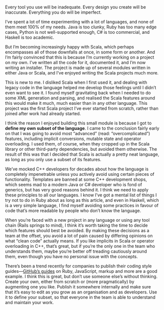 Every tool you use will be inadequate. Every design you create will be
inaccurate. Everything you do will be imperfect.

I’ve spent a lot of time experimenting with a lot of languages, and none
of them meet 100% of my needs. Java is too clunky, Ruby has too many
edge cases, Python is not well-supported enough, C\# is too commercial,
and Haskell is too academic.

But I’m becoming increasingly happy with Scala, which perhaps
encompasses all of those downfalls at once, in some form or another. And
I’m fairly convinced that this is because I’m currently working on a
project on my own. I’ve written all the code for it, documented it, and
I’m now writing an installer. The project is made up of several modules
written in either Java or Scala, and I’ve enjoyed writing the Scala
projects much more.

This is new to me. I disliked Scala when I first used it, and dealing
with legacy code in the language helped me develop those feelings until
I didn’t even want to see it. I found myself gravitating back when I
needed to do some XML generation and parsing, and realised the Scala
features around this would make it much, much easier than in any other
language. This project was the first Scala project I’ve ever started
from scratch, rather than joined after work had already started.

I think the reason I enjoyed building this small module is because I got
to **define my own subset of the language**. I came to the conclusion
fairly early on that I was going to avoid most “advanced” (read:
“overcomplicated”) features, including implicit conversions, mutable
state and operator overloading. I used them, of course, when they
cropped up in the Scala library or other third-party dependencies, but
avoided them otherwise. The result of this was that I decided that Scala
is actually a pretty neat language, as long as you only use a subset of
its features.

We’ve mocked C++ developers for decades about how the language is
completely impenetrable unless you actively avoid using certain pieces
of functionality. Templates are banned at some C++ development shops,
which seems mad to a modern Java or C\# developer who is fond of
generics, but has very good reasons behind it. I think we need to apply
these principles to all our languages. I know I’ve got a mental list of
things I try not to do in Ruby about as long as this article, and even
in Haskell, which is a very simple language, I find myself avoiding some
practices in favour of code that’s more readable by people who don’t
know the language.

When you’re faced with a new project in any language or using any tool
chain (Rails springs to mind), I think it’s worth taking the time to
decide which features should best be avoided. By making these decisions
as a team at the offset, you avoid a lot of pain caused by differing
opinions on what “clean code” actually means. If you like implicits in
Scala or operator overloading in C++, that’s great, but if you’re the
only one in the team who understands them, maybe you’re better off
treading cautiously around them, even though you have no personal issue
with the concepts.

There’s been a trend recently for companies to publish their coding
style guides—[GitHub’s guides](https://github.com/styleguide) on Ruby,
JavaScript, markup and more are a good example. I think this is great,
but don’t use someone else’s without thinking. Create your own, either
from scratch or (more pragmatically) by augmenting one you like. Publish
it somewhere internally and make sure that it’s easy to edit as you grow
as an organisation and as developers. Use it to define your subset, so
that everyone in the team is able to understand and maintain your work.
